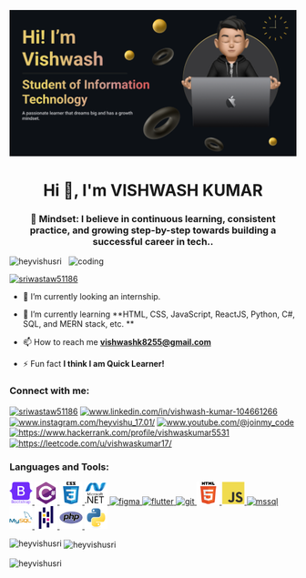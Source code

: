 ![logo](https://github.com/heyvishusri/heyvishusri/blob/main/Make%20your%20README_github_banner.png)
<h1 align="center">Hi 👋, I'm VISHWASH KUMAR</h1>
<h3 align="center">🚀 Mindset:
I believe in continuous learning, consistent practice, and growing step-by-step towards building a successful career in tech..</h3>

<img align="right" alt="coding" width="400" src="https://user-images.githubusercontent.com/55389276/140866485-8fb1c876-9a8f-4d6a-98dc-08c4981eaf70.gif">

<p align="left"> <img src="https://komarev.com/ghpvc/?username=heyvishusri&label=Profile%20views&color=0e75b6&style=flat" alt="heyvishusri" /> </p>

<p align="left"> <a href="https://twitter.com/sriwastaw51186" target="blank"><img src="https://img.shields.io/twitter/follow/sriwastaw51186?logo=twitter&style=for-the-badge" alt="sriwastaw51186" /></a> </p>

- 🔭 I’m currently looking an internship.

- 🌱 I’m currently learning **HTML, CSS, JavaScript, ReactJS, Python, C#, SQL, and MERN stack, etc. **

- 📫 How to reach me **vishwashk8255@gmail.com**

- ⚡ Fun fact **I think I am Quick Learner!**

<h3 align="left">Connect with me:</h3>
<p align="left">
<a href="https://twitter.com/sriwastaw51186" target="blank"><img align="center" src="https://raw.githubusercontent.com/rahuldkjain/github-profile-readme-generator/master/src/images/icons/Social/twitter.svg" alt="sriwastaw51186" height="30" width="40" /></a>
<a href="https://linkedin.com/in/www.linkedin.com/in/vishwash-kumar-104661266" target="blank"><img align="center" src="https://raw.githubusercontent.com/rahuldkjain/github-profile-readme-generator/master/src/images/icons/Social/linked-in-alt.svg" alt="www.linkedin.com/in/vishwash-kumar-104661266" height="30" width="40" /></a>
<a href="https://instagram.com/www.instagram.com/heyvishu_17.01/" target="blank"><img align="center" src="https://raw.githubusercontent.com/rahuldkjain/github-profile-readme-generator/master/src/images/icons/Social/instagram.svg" alt="www.instagram.com/heyvishu_17.01/" height="30" width="40" /></a>
<a href="https://www.youtube.com/c/www.youtube.com/@joinmy_code" target="blank"><img align="center" src="https://raw.githubusercontent.com/rahuldkjain/github-profile-readme-generator/master/src/images/icons/Social/youtube.svg" alt="www.youtube.com/@joinmy_code" height="30" width="40" /></a>
<a href="https://www.hackerrank.com/https://www.hackerrank.com/profile/vishwaskumar5531" target="blank"><img align="center" src="https://raw.githubusercontent.com/rahuldkjain/github-profile-readme-generator/master/src/images/icons/Social/hackerrank.svg" alt="https://www.hackerrank.com/profile/vishwaskumar5531" height="30" width="40" /></a>
<a href="https://www.leetcode.com/https://leetcode.com/u/vishwaskumar17/" target="blank"><img align="center" src="https://raw.githubusercontent.com/rahuldkjain/github-profile-readme-generator/master/src/images/icons/Social/leet-code.svg" alt="https://leetcode.com/u/vishwaskumar17/" height="30" width="40" /></a>
</p>

<h3 align="left">Languages and Tools:</h3>
<p align="left"> <a href="https://getbootstrap.com" target="_blank" rel="noreferrer"> <img src="https://raw.githubusercontent.com/devicons/devicon/master/icons/bootstrap/bootstrap-plain-wordmark.svg" alt="bootstrap" width="40" height="40"/> </a> <a href="https://www.w3schools.com/cs/" target="_blank" rel="noreferrer"> <img src="https://raw.githubusercontent.com/devicons/devicon/master/icons/csharp/csharp-original.svg" alt="csharp" width="40" height="40"/> </a> <a href="https://www.w3schools.com/css/" target="_blank" rel="noreferrer"> <img src="https://raw.githubusercontent.com/devicons/devicon/master/icons/css3/css3-original-wordmark.svg" alt="css3" width="40" height="40"/> </a> <a href="https://dotnet.microsoft.com/" target="_blank" rel="noreferrer"> <img src="https://raw.githubusercontent.com/devicons/devicon/master/icons/dot-net/dot-net-original-wordmark.svg" alt="dotnet" width="40" height="40"/> </a> <a href="https://www.figma.com/" target="_blank" rel="noreferrer"> <img src="https://www.vectorlogo.zone/logos/figma/figma-icon.svg" alt="figma" width="40" height="40"/> </a> <a href="https://flutter.dev" target="_blank" rel="noreferrer"> <img src="https://www.vectorlogo.zone/logos/flutterio/flutterio-icon.svg" alt="flutter" width="40" height="40"/> </a> <a href="https://git-scm.com/" target="_blank" rel="noreferrer"> <img src="https://www.vectorlogo.zone/logos/git-scm/git-scm-icon.svg" alt="git" width="40" height="40"/> </a> <a href="https://www.w3.org/html/" target="_blank" rel="noreferrer"> <img src="https://raw.githubusercontent.com/devicons/devicon/master/icons/html5/html5-original-wordmark.svg" alt="html5" width="40" height="40"/> </a> <a href="https://developer.mozilla.org/en-US/docs/Web/JavaScript" target="_blank" rel="noreferrer"> <img src="https://raw.githubusercontent.com/devicons/devicon/master/icons/javascript/javascript-original.svg" alt="javascript" width="40" height="40"/> </a> <a href="https://www.microsoft.com/en-us/sql-server" target="_blank" rel="noreferrer"> <img src="https://www.svgrepo.com/show/303229/microsoft-sql-server-logo.svg" alt="mssql" width="40" height="40"/> </a> <a href="https://www.mysql.com/" target="_blank" rel="noreferrer"> <img src="https://raw.githubusercontent.com/devicons/devicon/master/icons/mysql/mysql-original-wordmark.svg" alt="mysql" width="40" height="40"/> </a> <a href="https://pandas.pydata.org/" target="_blank" rel="noreferrer"> <img src="https://raw.githubusercontent.com/devicons/devicon/2ae2a900d2f041da66e950e4d48052658d850630/icons/pandas/pandas-original.svg" alt="pandas" width="40" height="40"/> </a> <a href="https://www.php.net" target="_blank" rel="noreferrer"> <img src="https://raw.githubusercontent.com/devicons/devicon/master/icons/php/php-original.svg" alt="php" width="40" height="40"/> </a> <a href="https://www.python.org" target="_blank" rel="noreferrer"> <img src="https://raw.githubusercontent.com/devicons/devicon/master/icons/python/python-original.svg" alt="python" width="40" height="40"/> </a> </p>

<p><img align="left" src="https://github-readme-stats.vercel.app/api/top-langs?username=heyvishusri&show_icons=true&locale=en&layout=compact" alt="heyvishusri" /></p>

<p>&nbsp;<img align="center" src="https://github-readme-stats.vercel.app/api?username=heyvishusri&show_icons=true&locale=en" alt="heyvishusri" /></p>

<p><img align="center" src="https://github-readme-streak-stats.herokuapp.com/?user=heyvishusri&" alt="heyvishusri" /></p>
